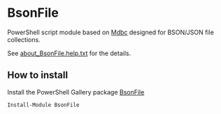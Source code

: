 # BsonFile

[Mdbc]: https://github.com/nightroman/Mdbc
[about_BsonFile.help.txt]: https://github.com/nightroman/BsonFile/blob/master/about_BsonFile.help.txt

PowerShell script module based on [Mdbc] designed for BSON/JSON file collections.

See [about_BsonFile.help.txt] for the details.

## How to install

Install the PowerShell Gallery package [BsonFile](https://www.powershellgallery.com/packages/BsonFile)

```powershell
Install-Module BsonFile
```
